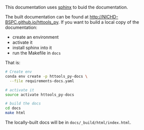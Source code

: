 This documentation uses [sphinx](http://www.sphinx-doc.org) to buid the documentation.

The built documentation can be found at
http://NICHD-BSPC.github.io/httools_py. If you want to build a local copy of the
documentation:

- create an environment
- activate it
- install sphinx into it
- run the Makefile in `docs`


That is:

```bash
# Create env
conda env create -p httools_py-docs \
  --file requirements-docs.yaml

# activate it
source activate httools_py-docs

# build the docs
cd docs
make html
```

The locally-built docs will be in `docs/_build/html/index.html`.
